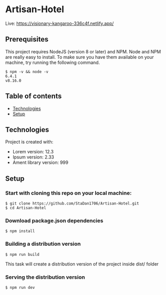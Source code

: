 # Artisan-Hotel

Live: https://visionary-kangaroo-336c4f.netlify.app/

## Prerequisites

This project requires NodeJS (version 8 or later) and NPM. Node and NPM are really easy to install. To make sure you have them available on your machine, try running the following command.

```
$ npm -v && node -v
6.4.1
v8.16.0
```

## Table of contents

- [Technologies](#technologies)
- [Setup](#setup)

## Technologies

Project is created with:

- Lorem version: 12.3
- Ipsum version: 2.33
- Ament library version: 999

## Setup

### Start with cloning this repo on your local machine:

```
$ git clone https://github.com/StaDan1706/Artisan-Hotel.git
$ cd Artisan-Hotel
```

### Download package.json dependencies

```
$ npm install
```

### Building a distribution version

```
$ npm run build
```
This task will create a distribution version of the project inside  dist/ folder

### Serving the distribution version

```
$ npm run dev
```